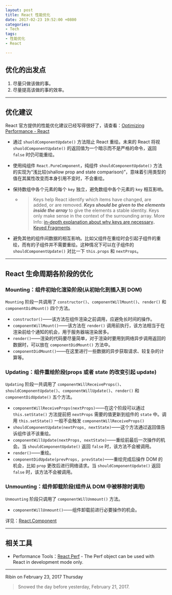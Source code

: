 ```yaml
---
layout: post
title: React 性能优化
date: 2017-02-23 19:52:00 +0800
categories:
- Tech
tags:
- 性能优化
- React

---
```


## 优化的出发点

1. 尽量只做该做的事。
2. 尽量提高该做的事的效率。

----

## 优化建议

React 官方提供的性能优化建议已经写得很好了，请查看：[Optimizing Performance - React](https://facebook.github.io/react/docs/optimizing-performance.html)


- 通过 `shuoldComponentUpdate()` 方法阻止 React 重绘。未来的 React 将视 `shuoldComponentUpdate()` 的返回值为一个暗示而不是严格的命令，返回 `false` 时仍可能重绘。
- 使用纯组件 `React.PureComponent`，纯组件 `shouldComponentUpdate()` 方法的实现为“浅比较(shallow prop and state comparison)”，意味着引用类型的值在其属性改变而本身引用不变时，不会重绘。
- 保持数组中各个元素的每个 `key` 独立，避免数组中各个元素的 `key` 相互影响。

	* > Keys help React identify which items have changed, are added, or are removed. ***Keys should be given to the elements inside the array*** to give the elements a stable identity. Keys only make sense in the context of the surrounding array. More Info: [in-depth explanation about why keys are necessary](https://facebook.github.io/react/docs/reconciliation.html#recursing-on-children)、[Keyed Fragments](https://facebook.github.io/react/docs/create-fragment.html).
- 避免其他的组件间数据的相互影响。比如父组件在重绘时会引起子组件的重绘，而有的子组件并不需要重绘。这种情况下可以在子组件的 `shouldComponentUpdate()` 对比一下 `this.props` 和 `nextProps`。

----

## React 生命周期各阶段的优化

### Mounting：组件初始化渲染阶段(从初始化到插入到 DOM)

`Mounting` 阶段一共调用了 `constructor()`、`componentWillMount()`、`render()` 和 `componentDidMount()` 四个方法。

- `constructor()`——该方法在组件渲染之前调用，应避免长时间的操作。
- `componentWillMount()`——该方法在 `render()` 调用前执行，该方法相当于在渲染前给个通知的机会，用于服务器端渲染居多。
- `render()`——渲染的代码要尽量简单，对于渲染时要用到网络异步调用返回的数据时，可以放在 `componentDidMount()` 方法中。
- `componentDidMount()`——在这里进行一些数据的异步获取请求、较复杂的计算等。

### Updating：组件重绘阶段(props 或者 state 的改变引起 update)

`Updating` 阶段一共调用了 `componentWillReceiveProps()`、`shouldComponentUpdate()`、`componentWillUpdate()`、`render()` 和 `componentDidUpdate()` 五个方法。

- `componentWillReceiveProps(nextProps)`——在这个阶段可以通过 `this.setState()` 方法提前把 `nextProps` 需要的值更新到组件的 `state` 中。调用 `this.setState()` 一般不会触发 `componentWillReceiveProps()`
- `shouldComponentUpdate(nextProps, nextState)`——这个方法通过返回值告诉组件该不该重绘。
-  `componentWillUpdate(nextProps, nextState)`——重绘前最后一次操作的机会。当 `shouldComponentUpdate()` 返回 `false` 时，该方法不会被调用。
- `render()`——重绘。
- `componentDidUpdate(prevProps, prevState)`——重绘完成后操作 DOM 的机会，比如 `prop` 更改后进行网络请求。当 `shouldComponentUpdate()` 返回 `false` 时，该方法不会被调用。

### Unmounting：组件卸载阶段(组件从 DOM 中被移除时调用)

`Unmounting` 阶段只调用了 `componentWillUnmount()` 方法。

- `componentWillUnmount()`——组件卸载前进行必要操作的机会。

详见：[React.Component](https://facebook.github.io/react/docs/react-component.html)

----

## 相关工具

- Performance Tools：[React Perf](https://facebook.github.io/react/docs/perf.html) - The Perf object can be used with React in development mode only. 

----

Ribin on February 23, 2017 Thursday

> Snowed the day before yesterday, February 21, 2017.